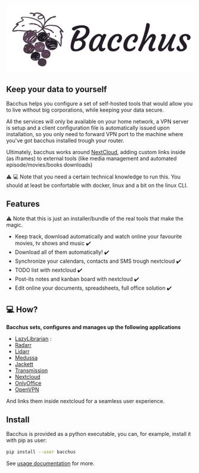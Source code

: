 <span style="display:block;text-align:center">[![](https://raw.githubusercontent.com/XayOn/bacchus/develop/docs/bacchus.png)](https://github.com/XayOn/bacchus) </span>

## Keep your data to yourself

Bacchus helps you configure a set of self-hosted tools that would allow you to
live without big corporations, while keeping your data secure.

All the services will only be available on your home network, a VPN server
is setup and a client configuration file is automatically issued upon
installation, so you only need to forward VPN port to the machine where you've
got bacchus installed trough your router.

Ultimately, bacchus works around [NextCloud][1], adding custom links inside (as
iframes) to external tools (like media management and automated
episode/movies/books downloads)

:warning: :computer: Note that you need a certain technical knowledge to run this.
You should at least be confortable with docker, linux and a bit on the linux CLI.

## Features

:warning: Note that this is just an installer/bundle of the real tools that make the magic.

- Keep track, download automatically and watch online your favourite movies, tv
  shows and music :heavy_check_mark: 
- Download all of them automatically! :heavy_check_mark:
- Synchronize your calendars, contacts and SMS trough nextcloud :heavy_check_mark:
- TODO list with nextcloud :heavy_check_mark:
- Post-its notes and kanban board with nextcloud :heavy_check_mark:
- Edit online your documents, spreadsheets, full office solution :heavy_check_mark:

## :computer: How? 

**Bacchus sets, configures and manages up the following applications**

- [LazyLibrarian][2] :
- [Radarr][3]
- [Lidarr][4]
- [Medussa][5]
- [Jackett][6]
- [Transmission][7]
- [Nextcloud][8]
- [OnlyOffice][9]
- [OpenVPN][10]

And links them inside nextcloud for a seamless user experience. 

## Install 

Bacchus is provided as a python executable, you can, for example, install it with pip as user:

```bash
pip install --user bacchus
```

See [usage documentation][11] for more.

[1]: https://github.com/nextcloud/nextcloud
[2]: https://lazylibrarian.gitlab.io
[3]: https://radarr.video
[4]: https://lidarr.audio
[5]: https://pymedusa.com
[6]: https://github.com/Jackett/Jackett
[7]: https://transmissionbt.com
[8]: https://nextcloud.com
[9]: https://onlyoffice.com
[10]: https://openvpn.net
[11]: docs/usage.md
